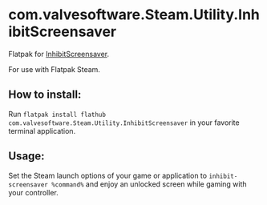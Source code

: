 # com.valvesoftware.Steam.Utility.InhibitScreensaver

Flatpak for [InhibitScreensaver](https://github.com/trilader/InhibitScreensaver).

For use with Flatpak Steam.

## How to install:

Run `flatpak install flathub com.valvesoftware.Steam.Utility.InhibitScreensaver` in your favorite terminal application.

## Usage:

Set the Steam launch options of your game or application to `inhibit-screensaver %command%` and enjoy an unlocked screen while gaming with your controller.
